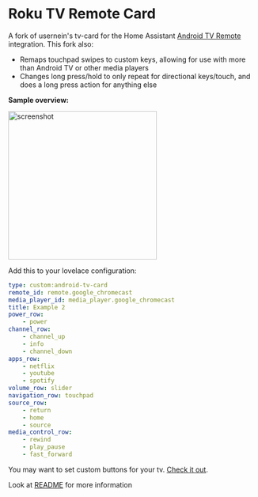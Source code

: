 # Roku TV Remote Card

A fork of usernein's tv-card for the Home Assistant [Android TV Remote](https://www.home-assistant.io/integrations/androidtv_remote/) integration. This fork also:

-   Remaps touchpad swipes to custom keys, allowing for use with more than Android TV or other media players
-	Changes long press/hold to only repeat for directional keys/touch, and does a long press action for anything else

**Sample overview:**

<img src="https://github.com/Nerwyn/android-tv-card/blob/master/assets/screenshot.png" alt="screenshot" width="300"/>

Add this to your lovelace configuration:

```yaml
type: custom:android-tv-card
remote_id: remote.google_chromecast
media_player_id: media_player.google_chromecast
title: Example 2
power_row:
    - power
channel_row:
    - channel_up
    - info
    - channel_down
apps_row:
    - netflix
    - youtube
    - spotify
volume_row: slider
navigation_row: touchpad
source_row:
    - return
    - home
    - source
media_control_row:
    - rewind
    - play_pause
    - fast_forward
```

You may want to set custom buttons for your tv. [Check it out](https://github.com/Nerwyn/android-tv-card/blob/master/README.md#notice).

Look at [README](https://github.com/Nerwyn/android-tv-card/blob/master/README.md) for more information
